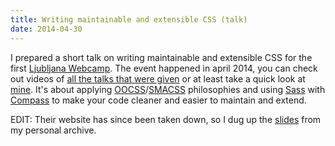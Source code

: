 ```yaml
---
title: Writing maintainable and extensible CSS (talk)
date: 2014-04-30
---
```


I prepared a short talk on writing maintainable and extensible CSS for the first [Ljubljana Webcamp](//webcamp.si). The event happened in april 2014, you can check out videos of [all the talks that were given](//video.webcamp.si/) or at least take a quick look at [mine](//video.webcamp.si/wc2014_zgajner_writing_maintainable_extensible_css/). It's about applying [OOCSS](//github.com/stubbornella/oocss/wiki)/[SMACSS](//smacss.com/) philosophies and using [Sass](//sass-lang.com/) with [Compass](//compass-style.org/) to make your code cleaner and easier to maintain and extend.

EDIT: Their website has since been taken down, so I dug up the [slides](/slides/Mato%20Žgajner%20-%20Writing%20maintainable%20and%20extensible%20CSS.pdf) from my personal archive.
